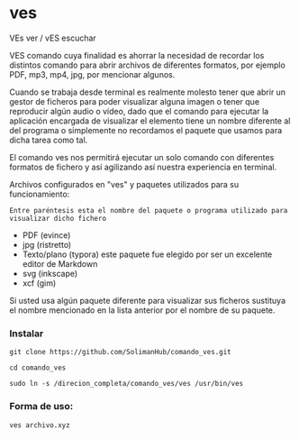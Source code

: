 
# ves

VEs ver / vES escuchar

VES comando cuya finalidad es ahorrar la necesidad de recordar los distintos comando para abrir archivos de diferentes formatos, por ejemplo PDF, mp3, mp4, jpg, por mencionar algunos.

Cuando se trabaja desde terminal es realmente molesto tener que abrir un gestor de ficheros para poder visualizar alguna imagen o tener que reproducir algún audio o vídeo, dado que el comando para ejecutar la aplicación encargada de visualizar el elemento tiene un nombre diferente al del programa o  simplemente no recordamos el paquete que usamos para dicha tarea como  tal.

El comando ves nos permitirá ejecutar un solo comando con diferentes formatos de fichero y así agilizando así nuestra experiencia en terminal.

Archivos configurados en "ves" y paquetes utilizados para su funcionamiento:

    Entre paréntesis esta el nombre del paquete o programa utilizado para visualizar dicho fichero

- PDF (evince)
- jpg (ristretto)
- Texto/plano (typora) este paquete fue elegido por ser un excelente editor de Markdown
- svg (inkscape)
- xcf (gim)

Si usted usa algún paquete diferente para visualizar sus ficheros  sustituya el nombre mencionado en la lista anterior por el nombre de su  paquete.



### Instalar

`git clone https://github.com/SolimanHub/comando_ves.git`

`cd comando_ves`

`sudo ln -s /direcion_completa/comando_ves/ves /usr/bin/ves`

### Forma de uso:

`ves archivo.xyz`
